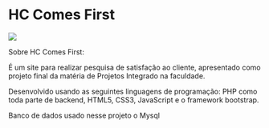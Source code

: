 # HC Comes First

![](show.gif)

Sobre HC Comes First:

É um site para realizar pesquisa de satisfação ao cliente, apresentado como
projeto final da matéria de Projetos Integrado na faculdade.

Desenvolvido usando as seguintes linguagens de programação: PHP como toda parte de backend, HTML5, CSS3, JavaScript e o framework bootstrap.

Banco de dados usado nesse projeto o Mysql


